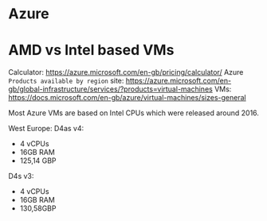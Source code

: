 # Azure

# AMD vs Intel based VMs

Calculator: <https://azure.microsoft.com/en-gb/pricing/calculator/>
Azure `Products available by region` site: <https://azure.microsoft.com/en-gb/global-infrastructure/services/?products=virtual-machines>
VMs: <https://docs.microsoft.com/en-gb/azure/virtual-machines/sizes-general>

Most Azure VMs are based on Intel CPUs which were released around 2016.

West Europe:
D4as v4:
- 4 vCPUs
- 16GB RAM
- 125,14 GBP

D4s v3:
- 4 vCPUs
- 16GB RAM
- 130,58GBP

